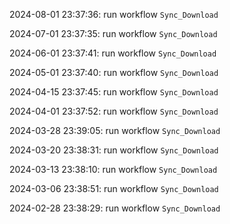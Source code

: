 2024-08-01 23:37:36: run workflow `Sync_Download` 

2024-07-01 23:37:35: run workflow `Sync_Download` 

2024-06-01 23:37:41: run workflow `Sync_Download` 

2024-05-01 23:37:40: run workflow `Sync_Download` 

2024-04-15 23:37:45: run workflow `Sync_Download` 

2024-04-01 23:37:52: run workflow `Sync_Download` 

2024-03-28 23:39:05: run workflow `Sync_Download` 

2024-03-20 23:38:31: run workflow `Sync_Download` 

2024-03-13 23:38:10: run workflow `Sync_Download` 

2024-03-06 23:38:51: run workflow `Sync_Download` 

2024-02-28 23:38:29: run workflow `Sync_Download` 


